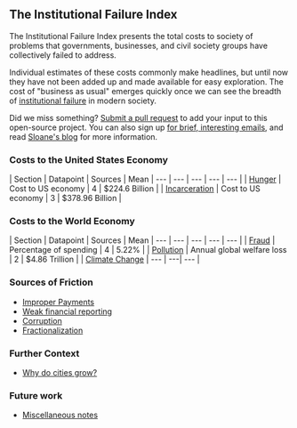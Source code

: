 ## The Institutional Failure Index

The Institutional Failure Index presents the total costs to society of problems that governments, businesses, and civil society groups have collectively failed to address.  

Individual estimates of these costs commonly make headlines, but until now they have not been added up and made available for easy exploration. The cost of "business as usual" emerges quickly once we can see the breadth of [institutional failure](institutionalfailure.md) in modern society. 

Did we miss something? [Submit a pull request](https://github.com/srvo/failure/pulls) to add your input to this open-source project. You can also sign up [for brief, interesting emails](http://eepurl.com/c-hM25), and read [Sloane's blog](http://srvo.org/) for more information. 

### Costs to the United States Economy

| Section | Datapoint | Sources | Mean 
| --- | --- | --- | --- | --- |
| [Hunger](hunger.md) | Cost to US economy | 4 | $224.6 Billion |
| [Incarceration](incarceration.md) | Cost to US economy | 3 | $378.96 Billion |

### Costs to the World Economy

| Section | Datapoint | Sources | Mean 
| --- | --- | --- | --- | --- |
| [Fraud](fraud.md) | Percentage of spending | 4 | 5.22% |
| [Pollution](pollution.md) | Annual global welfare loss | 2 | $4.86 Trillion |
| [Climate Change](climate.md) | --- | ---| --- |

### Sources of Friction

* [Improper Payments](improper.md)
* [Weak financial reporting](reporting.md)
* [Corruption](corruption.md)
* [Fractionalization](fractionalization.md)

### Further Context 

* [Why do cities grow?](growth.md)

### Future work

* [Miscellaneous notes](misc.md)

